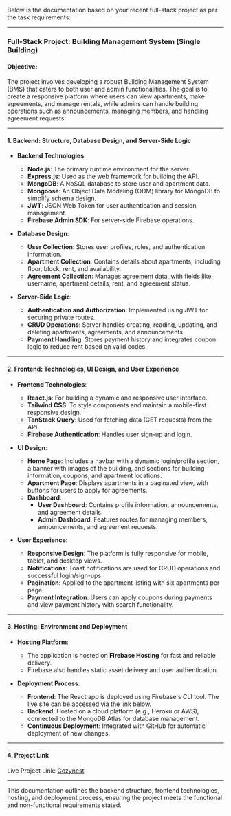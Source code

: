 Below is the documentation based on your recent full-stack project as per the task requirements:

---

### Full-Stack Project: **Building Management System (Single Building)**

#### Objective:
The project involves developing a robust Building Management System (BMS) that caters to both user and admin functionalities. The goal is to create a responsive platform where users can view apartments, make agreements, and manage rentals, while admins can handle building operations such as announcements, managing members, and handling agreement requests.

---

#### 1. **Backend: Structure, Database Design, and Server-Side Logic**

- **Backend Technologies**: 
  - **Node.js**: The primary runtime environment for the server.
  - **Express.js**: Used as the web framework for building the API.
  - **MongoDB**: A NoSQL database to store user and apartment data.
  - **Mongoose**: An Object Data Modeling (ODM) library for MongoDB to simplify schema design.
  - **JWT**: JSON Web Token for user authentication and session management.
  - **Firebase Admin SDK**: For server-side Firebase operations.

- **Database Design**:
  - **User Collection**: Stores user profiles, roles, and authentication information.
  - **Apartment Collection**: Contains details about apartments, including floor, block, rent, and availability.
  - **Agreement Collection**: Manages agreement data, with fields like username, apartment details, rent, and agreement status.

- **Server-Side Logic**:
  - **Authentication and Authorization**: Implemented using JWT for securing private routes.
  - **CRUD Operations**: Server handles creating, reading, updating, and deleting apartments, agreements, and announcements.
  - **Payment Handling**: Stores payment history and integrates coupon logic to reduce rent based on valid codes.

---

#### 2. **Frontend: Technologies, UI Design, and User Experience**

- **Frontend Technologies**:
  - **React.js**: For building a dynamic and responsive user interface.
  - **Tailwind CSS**: To style components and maintain a mobile-first responsive design.
  - **TanStack Query**: Used for fetching data (GET requests) from the API.
  - **Firebase Authentication**: Handles user sign-up and login.

- **UI Design**:
  - **Home Page**: Includes a navbar with a dynamic login/profile section, a banner with images of the building, and sections for building information, coupons, and apartment locations.
  - **Apartment Page**: Displays apartments in a paginated view, with buttons for users to apply for agreements.
  - **Dashboard**:
    - **User Dashboard**: Contains profile information, announcements, and agreement details.
    - **Admin Dashboard**: Features routes for managing members, announcements, and agreement requests.

- **User Experience**:
  - **Responsive Design**: The platform is fully responsive for mobile, tablet, and desktop views.
  - **Notifications**: Toast notifications are used for CRUD operations and successful login/sign-ups.
  - **Pagination**: Applied to the apartment listing with six apartments per page.
  - **Payment Integration**: Users can apply coupons during payments and view payment history with search functionality.

---

#### 3. **Hosting: Environment and Deployment**

- **Hosting Platform**: 
  - The application is hosted on **Firebase Hosting** for fast and reliable delivery.
  - Firebase also handles static asset delivery and user authentication.

- **Deployment Process**:
  - **Frontend**: The React app is deployed using Firebase's CLI tool. The live site can be accessed via the link below.
  - **Backend**: Hosted on a cloud platform (e.g., Heroku or AWS), connected to the MongoDB Atlas for database management.
  - **Continuous Deployment**: Integrated with GitHub for automatic deployment of new changes.

---

#### 4. **Project Link**

Live Project Link: [Cozynest](https://cozynest-cbb8e.web.app)

---

This documentation outlines the backend structure, frontend technologies, hosting, and deployment process, ensuring the project meets the functional and non-functional requirements stated.
